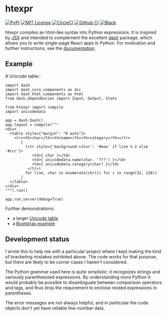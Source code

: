 htexpr
======

[![PyPI](https://img.shields.io/pypi/v/htexpr)](https://pypi.org/project/htexpr/)
[![MIT License](https://img.shields.io/pypi/l/htexpr?color=brightgreen)](https://github.com/jkseppan/htexpr/blob/master/LICENSE)
[![CircleCI](https://img.shields.io/circleci/build/github/jkseppan/htexpr)](https://circleci.com/gh/jkseppan/htexpr/tree/master)
[![Github CI](https://github.com/jkseppan/htexpr/workflows/CI/badge.svg)](https://github.com/jkseppan/htexpr/actions?query=workflow%3ACI)
[![Black](https://img.shields.io/badge/code%20style-black-000000.svg)](https://black.readthedocs.io/)

htexpr compiles an html-like syntax into Python expressions. It is
inspired by [JSX]() and intended to complement the excellent [dash]()
package, which allows you to write single-page React apps in
Python. For motivation and further instructions, see the
[documentation](https://htexpr.readthedocs.io/en/latest/).

[JSX]: https://reactjs.org/docs/introducing-jsx.html
[dash]: https://dash.plot.ly

Example
-------

A Unicode table::

    import dash
    import dash_core_components as dcc
    import dash_html_components as html
    from dash.dependencies import Input, Output, State

    from htexpr import compile
    import unicodedata

    app = dash.Dash()
    app.layout = compile("""
    <div>
      <table style={"margin": "0 auto"}>
        <tr><th>char</th><th>name</th><th>category</th></tr>
           [
             (<tr style={'background-color': '#eee' if line % 2 else '#ccc'}>
                <td>{ char }</td>
                <td>{ unicodedata.name(char, '???') }</td>
                <td>{ unicodedata.category(char) }</td>
              </tr>)
             for line, char in enumerate(chr(i) for i in range(32, 128))
           ]
      </table>
    </div>
    """).run()

    app.run_server(debug=True)

Further demonstrations:

* a larger [Unicode table](examples/unicode_table.py)
* a [Bootstrap example](examples/bootstrap.py)


Development status
------------------

I wrote this to help me with a particular project where I kept making
the kind of bracketing mistakes exhibited above. The code works for
that purpose, but there are likely to be corner cases I haven't
considered.

The Python grammar used here is quite simplistic: it recognizes
strings and variously parenthesized expressions. By understanding more
Python it would probably be possible to disambiguate between
comparison operators and tags, and thus drop the requirement to
enclose nested expressions in parentheses.

The error messages are not always helpful, and in particular the code
objects don't yet have reliable line-number data.
